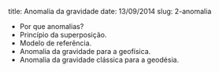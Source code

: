 title: Anomalia da gravidade
date: 13/09/2014
slug: 2-anomalia

* Por que anomalias?
* Princípio da superposição.
* Modelo de referência.
* Anomalia da gravidade para a geofísica.
* Anomalia da gravidade clássica para a geodésia.
